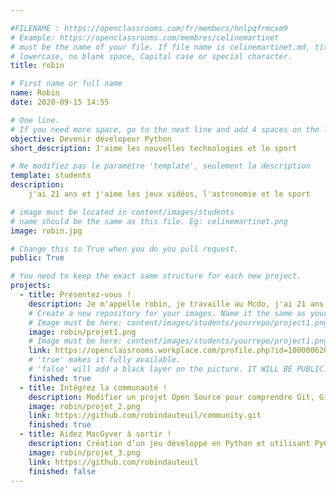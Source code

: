 ```yaml
---

#FILENAME : https://openclassrooms.com/fr/members/hnlpqfrmcxm9
# Example: https://openclassrooms.com/membres/celinemartinet
# must be the name of your file. If file name is celinemartinet.md, title is celinemartinet.
# lowercase, no blank space, Capital case or special character.
title: robin

# First name or full name
name: Robin
date: 2020-09-15 14:55

# One line.
# If you need more space, go to the next line and add 4 spaces on the left, as in 'description'.
objective: Devenir dévelopeur Python
short_description: J'aime les nouvelles technologies et le sport

# Ne modifiez pas le paramètre 'template', seulement la description
template: students
description:
    j'ai 21 ans et j'aime les jeux vidéos, l'astronomie et le sport

# image must be located in content/images/students
# name should be the same as this file. Eg: celinemartinet.png
image: robin.jpg

# Change this to True when you do you pull request.
public: True

# You need to keep the exact same structure for each new project.
projects:
  - title: Présentez-vous !
    description: Je m'appelle robin, je travaille au Mcdo, j'ai 21 ans. Et un lien vers mon Workplace.
    # Create a new repository for your images. Name it the same as your nickname and profile picture.
    # Image must be here: content/images/students/yourrepo/project1.png
    image: robin/projet1.png
    # Image must be here: content/images/students/yourrepo/project1.png
    link: https://openclassrooms.workplace.com/profile.php?id=100000620099260
    # 'true' makes it fully available.
    # 'false' will add a black layer on the picture. IT WILL BE PUBLIC!
    finished: true
  - title: Intégrez la communauté !
    description: Modifier un projet Open Source pour comprendre Git, Github et les pull requests.
    image: robin/projet_2.png
    link: https://github.com/robindauteuil/community.git
    finished: true
  - title: Aidez MacGyver à sortir !
    description: Création d’un jeu développé en Python et utilisant PyGame.
    image: robin/projet_3.png
    link: https://github.com/robindauteuil
    finished: false
---
```

